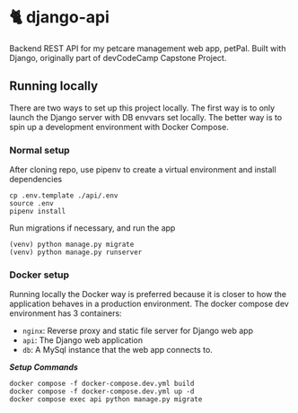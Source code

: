 # 🐈 django-api
Backend REST API for my petcare management web app, petPal. Built with Django, originally part of devCodeCamp Capstone Project.

## Running locally

There are two ways to set up this project locally. The first way is to only launch the Django server with DB envvars set locally. The better way is to spin up a development environment with Docker Compose.

### Normal setup
After cloning repo, use pipenv to create a virtual environment and install dependencies
```
cp .env.template ./api/.env
source .env
pipenv install
```
Run migrations if necessary, and run the app
```
(venv) python manage.py migrate
(venv) python manage.py runserver
```

### Docker setup
Running locally the Docker way is preferred because it is closer to how the application behaves in a production environment. The docker compose dev environment has 3 containers:
- `nginx`: Reverse proxy and static file server for Django web app
- `api`: The Django web application
- `db`: A MySql instance that the web app connects to.

***Setup Commands***
```
docker compose -f docker-compose.dev.yml build
docker compose -f docker-compose.dev.yml up -d
docker compose exec api python manage.py migrate

```
